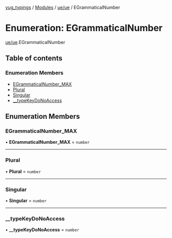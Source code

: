 [yug_typings](../README.md) / [Modules](../modules.md) / [ue/ue](../modules/ue_ue.md) / EGrammaticalNumber

# Enumeration: EGrammaticalNumber

[ue/ue](../modules/ue_ue.md).EGrammaticalNumber

## Table of contents

### Enumeration Members

- [EGrammaticalNumber\_MAX](ue_ue.EGrammaticalNumber.md#egrammaticalnumber_max)
- [Plural](ue_ue.EGrammaticalNumber.md#plural)
- [Singular](ue_ue.EGrammaticalNumber.md#singular)
- [\_\_typeKeyDoNoAccess](ue_ue.EGrammaticalNumber.md#__typekeydonoaccess)

## Enumeration Members

### EGrammaticalNumber\_MAX

• **EGrammaticalNumber\_MAX** = `number`

___

### Plural

• **Plural** = `number`

___

### Singular

• **Singular** = `number`

___

### \_\_typeKeyDoNoAccess

• **\_\_typeKeyDoNoAccess** = `number`
